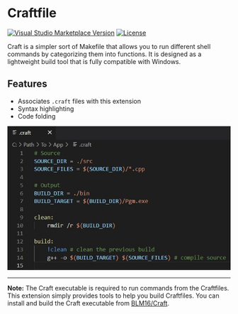 # Craftfile

[![Visual Studio Marketplace Version](https://img.shields.io/visual-studio-marketplace/v/BLM16.craftfile?color=003578&label=Marketplace)](https://marketplace.visualstudio.com/items?itemName=BLM16.craftfile) [![License](https://img.shields.io/badge/license-MIT-blue.svg?label=License&link=https://mit-license.org/)](https://github.com/BLM16/Craft/blob/master/LICENSE)

Craft is a simpler sort of Makefile that allows you to run different shell commands by categorizing them into functions. It is designed as a lightweight build tool that is fully compatible with Windows.

## Features

* Associates `.craft` files with this extension
* Syntax highlighting
* Code folding

![Features Demonstration](https://raw.githubusercontent.com/BLM16/Craft/master/Craftfile/assets/Extension_Preview.jpg)

---

**Note:** The Craft executable is required to run commands from the Craftfiles. This extension simply provides tools to help you build Craftfiles. You can install and build the Craft executable from [BLM16/Craft](https://github.com/BLM16/craft).
